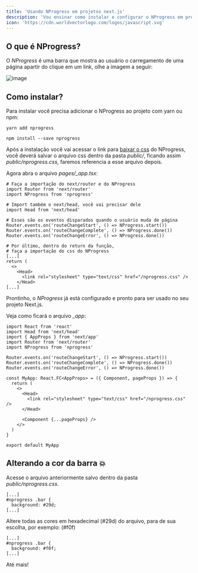 ```yaml
---
title: 'Usando NProgress em projetos next.js'
description: 'Vou ensinar como instalar e configurar o NProgress em projetos next.js.'
icon: 'https://cdn.worldvectorlogo.com/logos/javascript.svg'
---
```


## O que é NProgress?

O _NProgress_ é uma barra que mostra ao usuário o carregamento de uma página apartir do clique em um link, olhe a imagem a seguir:

![image](https://api.devbsb.com.br/files/2b8efaeb9385822a5f7ed95535944ed8-nprogress.png)


## Como instalar?

Para instalar você precisa adicionar o NProgress ao projeto com yarn ou npm:

```
yarn add nprogress

npm install --save nprogress
```

Após a instalação você vai acessar o link para [baixar o css](https://unpkg.com/nprogress@0.2.0/nprogress.css) do NProgress,
você deverá salvar o arquivo css dentro da pasta _public/_, ficando assim _public/nprogress.css_, faremos referencia a esse arquivo depois.

Agora abra o arquivo _pages/\_app.tsx_:

```
# Faça a importação do next/router e do NProgress
import Router from 'next/router'
import NProgress from 'nprogress'

# Import também o next/head, você vai precisar dele
import Head from 'next/head'

# Esses são os eventos disparados quando o usuário muda de página
Router.events.on('routeChangeStart', () => NProgress.start())
Router.events.on('routeChangeComplete', () => NProgress.done())
Router.events.on('routeChangeError', () => NProgress.done())

# Por último, dentro do return da função,
# faça a importação do css do NProgress
[...]
return (
  <>
    <Head>
      <link rel="stylesheet" type="text/css" href="/nprogress.css" />
    </Head>
[...]
```

Prontinho, o _NProgress_ já está configurado e pronto para ser usado no seu projeto Next.js.

Veja como ficará o arquivo _\_app_:


```
import React from 'react'
import Head from 'next/head'
import { AppProps } from 'next/app'
import Router from 'next/router'
import NProgress from 'nprogress'

Router.events.on('routeChangeStart', () => NProgress.start())
Router.events.on('routeChangeComplete', () => NProgress.done())
Router.events.on('routeChangeError', () => NProgress.done())

const MyApp: React.FC<AppProps> = ({ Component, pageProps }) => {
  return (
    <>
      <Head>
        <link rel="stylesheet" type="text/css" href="/nprogress.css" />
      </Head>

      <Component {...pageProps} />
    </>
  )
}

export default MyApp
```

## Alterando a cor da barra 💥

Acesse o arquivo anteriormente salvo dentro da pasta _public/nprogress.css_.

```
[...]
#nprogress .bar {
  background: #29d;
[...]
```

Altere todas as cores em hexadecimal (#29d) do arquivo, para de sua escolha, por exemplo: (#f0f)

```
[...]
#nprogress .bar {
  background: #f0f;
[...]
```



Até mais!
